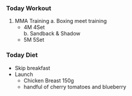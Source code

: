 ### Today Workout
1. MMA Training
  a. Boxing meet training 
    * 4M 4Set  
  b. Sandback & Shadow
    * 5M 5Set
   
### Today Diet
* Skip breakfast
* Launch
  - Chicken Breast 150g
  - handful of cherry tomatoes and blueberry
